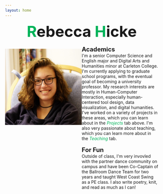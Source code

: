 ```yaml
---
layout: home
---
```


<div style="text-align: center; font-size: 50px; font-weight: bold;"><span style="color:#00b359;">R</span>ebecca <span style="color:#00b359;">H</span>icke </div>
<br>
<div>
<div style="width:50%;float:left;text-align: center;"><img src="assets/images/Hicke.jpeg" alt="Photo of Rebecca Hicke" width="275" height="250" style="margin-top:10px;"></div><div style="margin-left:50%; width:50%;"><span style="font-weight: bold; font-size: 20px;">Academics</span><br>I'm a senior Computer Science and English major and Digital Arts and Humanities minor at Carleton College. I'm currently applying to graduate school programs, with the eventual goal of becoming a university professor. My research interests are mostly in Human-Computer Interaction, especially human-centered tool design, data visualization, and digital humanities. I've worked on a variety of projects in these areas, which you can learn about in the <span style="font-style: italic; color:#00b359;">Projects</span> tab above. I'm also very passionate about teaching, which you can learn more about in the <span style="font-style: italic; color:#00b359;">Teaching</span> tab.<br><br><span style="font-weight: bold; font-size: 20px;">For Fun</span><br>Outside of class, I'm very invovled with the partner dance community on campus and have been Co-Captain of the Ballroom Dance Team for two years and taught West Coast Swing as a PE class. I also write poetry, knit, and read as much as I can!</div>
</div>
